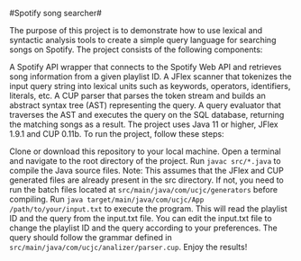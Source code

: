 #Spotify song searcher#

The purpose of this project is to demonstrate how to use lexical and syntactic analysis tools to create a simple query language for searching songs on Spotify. The project consists of the following components:

A Spotify API wrapper that connects to the Spotify Web API and retrieves song information from a given playlist ID.
A JFlex scanner that tokenizes the input query string into lexical units such as keywords, operators, identifiers, literals, etc.
A CUP parser that parses the token stream and builds an abstract syntax tree (AST) representing the query.
A query evaluator that traverses the AST and executes the query on the SQL database, returning the matching songs as a result.
The project uses Java 11 or higher, JFlex 1.9.1 and CUP 0.11b. To run the project, follow these steps:

Clone or download this repository to your local machine.
Open a terminal and navigate to the root directory of the project.
Run `javac src/*.java` to compile the Java source files. Note: This assumes that the JFlex and CUP generated files are already present in the src directory. If not, you need to run the batch files located at `src/main/java/com/ucjc/generators` before compiling.
Run `java target/main/java/com/ucjc/App /path/to/your/input.txt` to execute the program. This will read the playlist ID and the query from the input.txt file. You can edit the input.txt file to change the playlist ID and the query according to your preferences. The query should follow the grammar defined in `src/main/java/com/ucjc/analizer/parser.cup`.
Enjoy the results!
